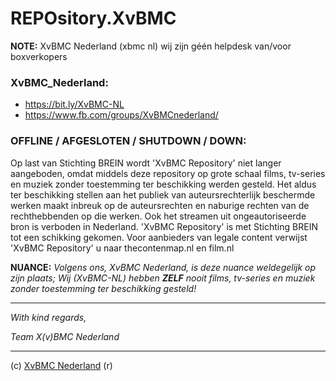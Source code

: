 # REPOsitory.XvBMC
 
**NOTE:** XvBMC Nederland (xbmc nl) wij zijn géén helpdesk van/voor boxverkopers
 
  
   
### XvBMC_Nederland: 
* https://bit.ly/XvBMC-NL 
* https://www.fb.com/groups/XvBMCnederland/ 
 
### OFFLINE / AFGESLOTEN / SHUTDOWN / DOWN: 
 
Op last van Stichting BREIN wordt 'XvBMC Repository' niet langer aangeboden, omdat middels deze repository op grote schaal films, tv-series en muziek zonder toestemming ter beschikking werden gesteld. Het aldus ter beschikking stellen aan het publiek van auteursrechterlijk beschermde werken maakt inbreuk op de auteursrechten en naburige rechten van de rechthebbenden op die werken. Ook het streamen uit ongeautoriseerde bron is verboden in Nederland. 'XvBMC Repository' is met Stichting BREIN tot een schikking gekomen. Voor aanbieders van legale content verwijst 'XvBMC Repository' u naar thecontenmap.nl en film.nl
 
**NUANCE:**
*Volgens ons, XvBMC Nederland, is deze nuance weldegelijk op zijn plaats; Wij (XvBMC-NL) hebben **ZELF** nooit films, tv-series en muziek zonder toestemming ter beschikking gesteld!*
  
----------
  
*With kind regards,*
 
*Team X(v)BMC Nederland*
  
----------
  
(c) [XvBMC Nederland](https://bit.ly/XvBMC-NL) (r)